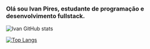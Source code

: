 ### Olá sou Ivan Pires, estudante de programação e desenvolvimento fullstack.

![Ivan GitHub stats](https://github-readme-stats.vercel.app/api?username=ivanpires2000&show_icons=true)

[![Top Langs](https://github-readme-stats.vercel.app/api/top-langs/?username=ivanpires2000&layout=compact)](https://github.com/ivanpires2000/github-readme-stats)
